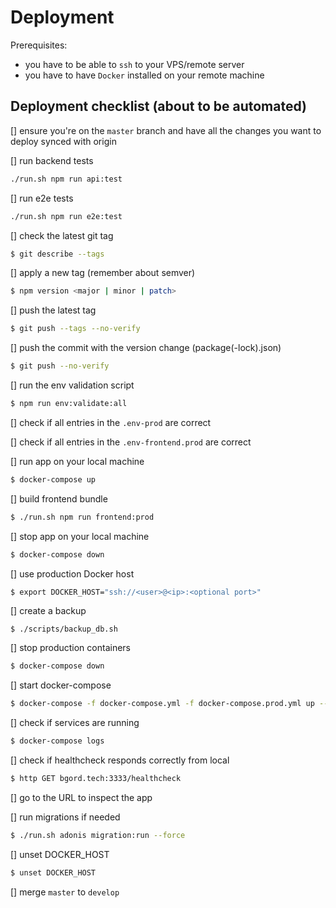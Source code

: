 # Deployment

Prerequisites:

- you have to be able to `ssh` to your VPS/remote server
- you have to have `Docker` installed on your remote machine

## Deployment checklist (about to be automated)

[] ensure you're on the `master` branch and have all the changes you want to deploy synced with origin

[] run backend tests

```bash
./run.sh npm run api:test
```

[] run e2e tests

```bash
./run.sh npm run e2e:test
```

[] check the latest git tag

```bash
$ git describe --tags
```

[] apply a new tag (remember about semver)

```bash
$ npm version <major | minor | patch>
```

[] push the latest tag

```bash
$ git push --tags --no-verify
```

[] push the commit with the version change (package(-lock).json)

```bash
$ git push --no-verify
```

[] run the env validation script

```bash
$ npm run env:validate:all
```

[] check if all entries in the `.env-prod` are correct

[] check if all entries in the `.env-frontend.prod` are correct

[] run app on your local machine

```bash
$ docker-compose up
```

[] build frontend bundle

```bash
$ ./run.sh npm run frontend:prod
```

[] stop app on your local machine

```bash
$ docker-compose down
```

[] use production Docker host

```bash
$ export DOCKER_HOST="ssh://<user>@<ip>:<optional port>"
```

[] create a backup

```
$ ./scripts/backup_db.sh
```

[] stop production containers

```bash
$ docker-compose down
```

[] start docker-compose

```bash
$ docker-compose -f docker-compose.yml -f docker-compose.prod.yml up --detach --build --force-recreate
```

[] check if services are running

```bash
$ docker-compose logs
```

[] check if healthcheck responds correctly from local

```bash
$ http GET bgord.tech:3333/healthcheck
```

[] go to the URL to inspect the app

[] run migrations if needed

```bash
$ ./run.sh adonis migration:run --force
```

[] unset DOCKER_HOST

```bash
$ unset DOCKER_HOST
```

[] merge `master` to `develop`
